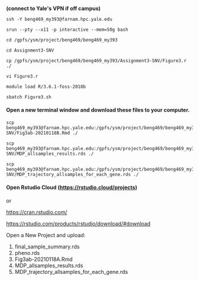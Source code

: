 ####  

**(connect to Yale's VPN if off campus)**

```
ssh -Y beng469_my393@farnam.hpc.yale.edu

srun --pty --x11 -p interactive --mem=50g bash

cd /gpfs/ysm/project/beng469/beng469_my393

cd Assignment3-SNV

cp /gpfs/ysm/project/beng469/beng469_my393/Assignment3-SNV/Figure3.r ./

vi Figure3.r

module load R/3.6.1-foss-2018b

sbatch Figure3.sh
```
#### Open a new terminal window and download these files to your computer.
```
scp beng469_my393@farnam.hpc.yale.edu:/gpfs/ysm/project/beng469/beng469_my393/Assignment3-SNV/Fig3ab-20210118B.Rmd ./

scp beng469_my393@farnam.hpc.yale.edu:/gpfs/ysm/project/beng469/beng469_my393/Assignment3-SNV/MDP_allsamples_results.rds ./

scp beng469_my393@farnam.hpc.yale.edu:/gpfs/ysm/project/beng469/beng469_my393/Assignment3-SNV/MDP_trajectory_allsamples_for_each_gene.rds ./
```

#### Open Rstudio Cloud (https://rstudio.cloud/projects)

or

https://cran.rstudio.com/ 

https://rstudio.com/products/rstudio/download/#download

Open a New Project and upload: 

1. final_sample_summary.rds 
2. pheno.rds
3. Fig3ab-20210118A.Rmd  
4. MDP_allsamples_results.rds
5. MDP_trajectory_allsamples_for_each_gene.rds

